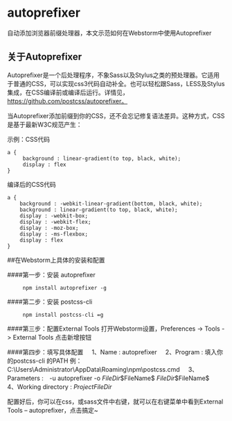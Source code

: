 # autoprefixer
自动添加浏览器前缀处理器，本文示范如何在Webstorm中使用Autoprefixer
## 关于Autoprefixer
Autoprefixer是一个后处理程序，不象Sass以及Stylus之类的预处理器。它适用于普通的CSS，可以实现css3代码自动补全。也可以轻松跟Sass，LESS及Stylus集成，在CSS编译前或编译后运行。详情见，https://github.com/postcss/autoprefixer。  

当Autoprefixer添加前缀到你的CSS，还不会忘记修复语法差异。这种方式，CSS是基于最新W3C规范产生： 

示例：CSS代码
```
a {
     background : linear-gradient(to top, black, white);
     display : flex
}
```
编译后的CSS代码
```
a {
    background : -webkit-linear-gradient(bottom, black, white);
    background : linear-gradient(to top, black, white);
    display : -webkit-box;
    display : -webkit-flex;
    display : -moz-box;
    display : -ms-flexbox;
    display : flex
}
```
##在Webstorm上具体的安装和配置   

####第一步：安装 autoprefixer
```
     npm install autoprefixer -g
```
####第二步：安装 postcss-cli
```
     npm install postcss-cli =g
```
####第三步：配置External Tools
     打开Webstorm设置，Preferences -> Tools -> External Tools 点击新增按钮

####第四步：填写具体配置
     1、Name : autoprefixer
     2、Program : 填入你的postcss-cli 的PATH 例：C:\Users\Administrator\AppData\Roaming\npm\postcss.cmd
     3、Parameters :　-u autoprefixer -o $FileDir$\$FileName$ $FileDir$\$FileName$
     4、Working directory : $ProjectFileDir$
     
配置好后，你可以在css，或sass文件中右键，就可以在右键菜单中看到External Tools – autoprefixer，点击搞定~
